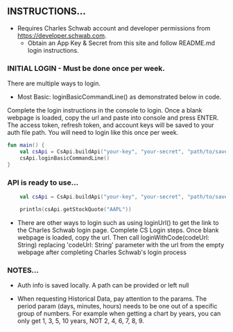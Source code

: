<h2>INSTRUCTIONS...</h2>


- Requires Charles Schwab account and developer permissions from https://developer.schwab.com. 
  - Obtain an App Key & Secret from this site and follow README.md login instructions.

<h3>INITIAL LOGIN - Must be done once per week.</h3>

There are multiple ways to login. 

- Most Basic: loginBasicCommandLine() as demonstrated below in code.

Complete the login instructions in the console to login.
Once a blank webpage is loaded, copy the url and paste into console and press ENTER.
The access token, refresh token, and account keys will be saved to your auth file path.
You will need to login like this once per week.


```kotlin
fun main() {
    val csApi = CsApi.buildApi("your-key", "your-secret", "path/to/save/auth.json")
    csApi.loginBasicCommandLine()
}
```


<h3>API is ready to use...</h3>

```kotlin
    val csApi = CsApi.buildApi("your-key", "your-secret", "path/to/save/auth.json")

    println(csApi.getStockQuote("AAPL"))
```


- There are other ways to login such as using loginUrl() to get the link to the Charles Schwab login page.
Complete CS Login steps. Once blank webpage is loaded, copy the url. Then call loginWithCode(codeUrl: String)
replacing 'codeUrl: String' parameter with the url from the empty webpage after completing Charles Schwab's login
process



<h3>NOTES...</h3>

- Auth info is saved locally. A path can be provided or left null

- When requesting Historical Data, pay attention to the params. The period param (days, minutes, hours) needs
to be one out of a specific group of numbers. For example when getting a chart by years, you can only get
1, 3, 5, 10 years, NOT 2, 4, 6, 7, 8, 9.
